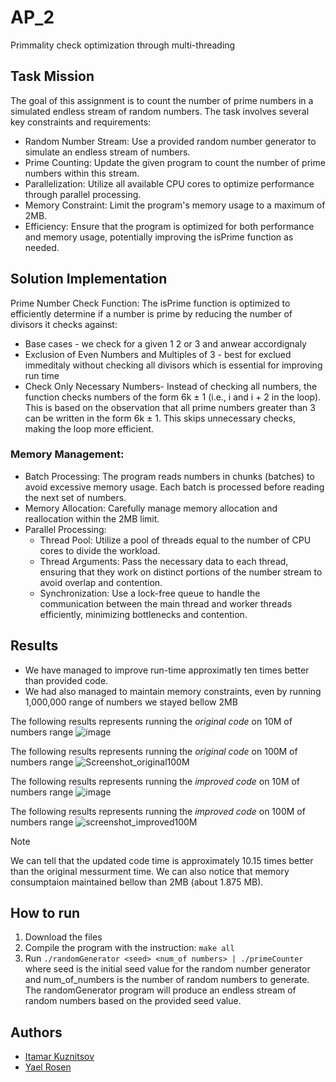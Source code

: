 # AP_2
Primmality check optimization through multi-threading

## Task Mission
The goal of this assignment is to count the number of prime numbers in a simulated endless stream of random numbers. The task involves several key constraints and requirements:

* Random Number Stream: Use a provided random number generator to simulate an endless stream of numbers.
* Prime Counting: Update the given program to count the number of prime numbers within this stream.
* Parallelization: Utilize all available CPU cores to optimize performance through parallel processing.
* Memory Constraint: Limit the program's memory usage to a maximum of 2MB.
* Efficiency: Ensure that the program is optimized for both performance and memory usage, potentially improving the isPrime function as needed.

## Solution Implementation
Prime Number Check Function: The isPrime function is optimized to efficiently determine if a number is prime by reducing the number of divisors it checks against:
* Base cases - we check for a given 1 2 or 3 and anwear accordignaly
* Exclusion of Even Numbers and Multiples of 3 - best for exclued immeditaly without checking all divisors which is essential for improving run time
* Check Only Necessary Numbers- Instead of checking all numbers, the function checks numbers of the form 6k ± 1 (i.e., i and i + 2 in the loop). This is based on the observation that all prime numbers greater than 3 can be written in the form 6k ± 1. This skips unnecessary checks, making the loop more efficient.

### Memory Management:
* Batch Processing: The program reads numbers in chunks (batches) to avoid excessive memory usage. Each batch is processed before reading the next set of numbers.
* Memory Allocation: Carefully manage memory allocation and reallocation within the 2MB limit.
* Parallel Processing:
  * Thread Pool: Utilize a pool of threads equal to the number of CPU cores to divide the workload.
  * Thread Arguments: Pass the necessary data to each thread, ensuring that they work on distinct portions of the number stream to avoid overlap and contention.
  * Synchronization: Use a lock-free queue to handle the communication between the main thread and worker threads efficiently, minimizing bottlenecks and contention.

## Results 
* We have managed to improve run-time approximatly ten times better than provided code.
* We had also managed to maintain memory constraints, even by running 1,000,000 range of numbers we stayed bellow 2MB

The following results represents running the *original code* on 10M of numbers range
![image](https://github.com/yaelrosen77/AP_2/assets/118935583/8d3df42f-5c37-43a3-a7c4-29deff123fc5)

The following results represents running the *original code* on 100M of numbers range
![Screenshot_original100M](https://github.com/yaelrosen77/AP_2/assets/118935583/f438b21d-d078-45dd-8e7f-58f614dec42c)

The following results represents running the *improved code* on 10M of numbers range
![image](https://github.com/yaelrosen77/AP_2/assets/118935583/056914e9-37f5-4ee6-bf73-84c52c2a8758)

The following results represents running the *improved code* on 100M of numbers range
![screenshot_improved100M](https://github.com/yaelrosen77/AP_2/assets/118935583/b481bf5b-ba2c-4496-8172-95c219d517c0)

> [!NOTE]
> We can tell that the updated code time is approximately 10.15 times better than the original messurment time.
> We can also notice that memory consumptaion maintained bellow than 2MB (about 1.875 MB).

## How to run
1. Download the files
2. Compile the program with the instruction:
   ```make all```
3. Run
   ```./randomGenerator <seed> <num_of numbers> | ./primeCounter ``` where seed is the initial seed value for the random number generator and num_of_numbers is the number of random numbers to generate. The randomGenerator program will produce an endless stream of random numbers based on the provided seed value.

## Authors
* [Itamar Kuznitsov](https://github.com/Itamar-Kuznitsov)
* [Yael Rosen](https://github.com/yaelrosen77)

